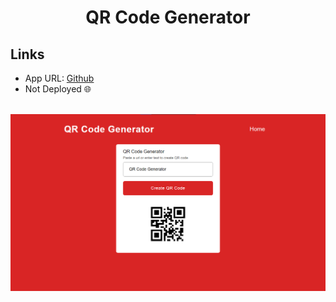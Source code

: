 <h1 align="center">QR Code Generator</h1>

## Links
- App URL: [Github](https://github.com/ibrahimov13/qr-code-generator.git)
- Not Deployed 🌐

<br />

<img src="https://github.com/ibrahimov13/repository-assets/blob/ecd4f78b6a0c8687807797d2b66231b4033f86ca/assets/created%20qr.png" alt="Notes App">
